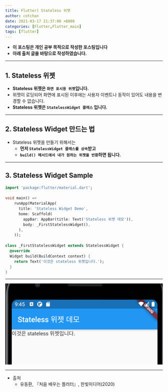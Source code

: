 ```yaml
---
title: Flutter) Stateless 위젯
author: cotchan
date: 2021-03-17 21:37:00 +0800
categories: [Flutter,Flutter_main]
tags: [flutter]   
---
```


+ **이 포스팅은 개인 공부 목적으로 작성한 포스팅입니다**
+ **아래 출처 글을 바탕으로 작성하였습니다.**

---

## 1. Stateless 위젯

+ **Stateless 위젯은 `화면 표시용 위젯`입니다.**
+ 위젯이 로딩되어 화면에 표시된 이후에는 사용자 이벤트나 동작이 있어도 내용을 변경할 수 없습니다.
+ **Stateless 위젯은 `StatelessWidget 클래스` 입니다.**


---

## 2. Stateless Widget 만드는 법

+ Stateless 위젯을 만들기 위해서는
  + **먼저 `StatelessWidget 클래스를 상속`받고**
  + **`build() 메서드에서 내가 원하는 위젯을 반환`하면 됩니다.**

---

## 3. Stateless Widget Sample

```dart
import 'package:flutter/material.dart';

void main() =>
    runApp(MaterialApp(
      title: 'Stateless Widget Demo',
      home: Scaffold(
        appBar: AppBar(title: Text('Stateless 위젯 데모')),
        body: _FirstStatelessWidget(),
      ),
    ));

class _FirstStatelessWidget extends StatelessWidget {
  @override
  Widget build(BuildContext context) {
    return Text('이것은 stateless 위젯입니다.');
  }
}
```

---

![Desktop View](/assets/img/post/flutter/2021-03-17-flutter-stateless-widget.png)

---

+ 출처
  + 유동환, 『처음 배우는 플러터』, 한빛미디어(2020) 
